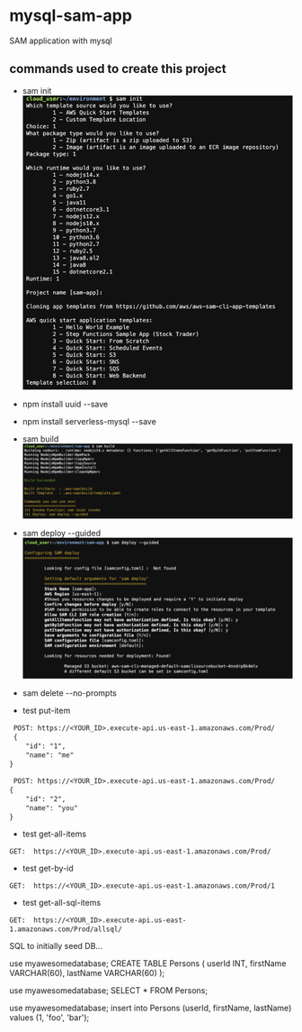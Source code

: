 # mysql-sam-app
SAM application with mysql 


## commands used to create this project
- sam init
![sam init](/images/sam-init.png "sam init")

- npm install uuid --save
- npm install serverless-mysql --save

- sam build
![sam build](/images/sam-build.png "sam build")

- sam deploy --guided
![sam deploy](/images/sam-deploy.png "sam deploy")

- sam delete --no-prompts

- test put-item
```
 POST: https://<YOUR_ID>.execute-api.us-east-1.amazonaws.com/Prod/
 {
    "id": "1",
    "name": "me"
}
```
```
 POST: https://<YOUR_ID>.execute-api.us-east-1.amazonaws.com/Prod/
{
    "id": "2",
    "name": "you"
}
```

- test get-all-items
```
GET:  https://<YOUR_ID>.execute-api.us-east-1.amazonaws.com/Prod/
```

- test get-by-id
```
GET:  https://<YOUR_ID>.execute-api.us-east-1.amazonaws.com/Prod/1
```


- test get-all-sql-items
```
GET:  https://<YOUR_ID>.execute-api.us-east-1.amazonaws.com/Prod/allsql/
```



SQL to initially seed DB...



use myawesomedatabase;
CREATE TABLE Persons (
  userId INT,
  firstName VARCHAR(60),
  lastName VARCHAR(60)
);

use myawesomedatabase;
SELECT * FROM Persons;


use myawesomedatabase;
insert into Persons (userId, firstName, lastName) values (1, 'foo', 'bar');




